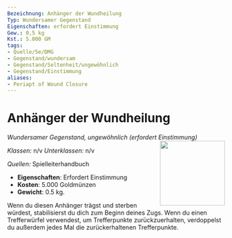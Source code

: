 ```yaml
---
Bezeichnung: Anhänger der Wundheilung
Typ: Wundersamer Gegenstand
Eigenschaften: erfordert Einstimmung
Gew.: 0,5 kg
Kst.: 5.000 GM
tags:
- Quelle/5e/DMG
- Gegenstand/wundersam
- Gegenstand/Seltenheit/ungewöhnlich
- Gegenstand/Einstimmung
aliases:
- Periapt of Wound Closure
---
```

# Anhänger der Wundheilung
*Wundersamer Gegenstand, ungewöhnlich (erfordert Einstimmung)*  
<img src="Anhänger-der-Wundheilung.webp" align="right" width="150">

_Klassen:_ n/v
_Unterklassen:_  n/v

_Quellen:_ Spielleiterhandbuch

- **Eigenschaften**: Erfordert Einstimmung
- **Kosten**: 5.000 Goldmünzen
- **Gewicht**: 0.5 kg.

Wenn du diesen Anhänger trägst und sterben würdest, stabilisierst du dich zum Beginn deines Zugs. Wenn du einen Trefferwürfel verwendest, um Trefferpunkte zurückzuerhalten, verdoppelst du außerdem jedes Mal die zurückerhaltenen Trefferpunkte.